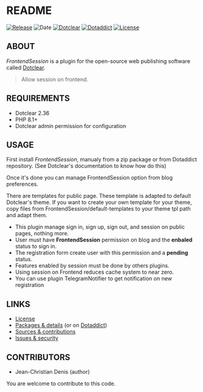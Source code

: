 # README

[![Release](https://img.shields.io/github/v/release/jcdenis/FrontendSession?color=lightblue)](https://github.com/JcDenis/FrontendSession/releases)
![Date](https://img.shields.io/github/release-date/jcdenis/FrontendSession?color=red)
[![Dotclear](https://img.shields.io/badge/dotclear-v2.36-137bbb.svg)](https://fr.dotclear.org/download)
[![Dotaddict](https://img.shields.io/badge/dotaddict-official-9ac123.svg)](https://plugins.dotaddict.org/dc2/details/FrontendSession)
[![License](https://img.shields.io/github/license/jcdenis/FrontendSession?color=white)](https://github.com/JcDenis/FrontendSession/blob/master/LICENSE)

## ABOUT

_FrontendSession_ is a plugin for the open-source web publishing software called [Dotclear](https://www.dotclear.org).

> Allow session on frontend.

## REQUIREMENTS

* Dotclear 2.36
* PHP 8.1+
* Dotclear admin permission for configuration

## USAGE

First install _FrontendSession_, manualy from a zip package or from 
Dotaddict repository. (See Dotclear's documentation to know how do this)

Once it's done you can manage FrontendSession option from blog preferences.

There are templates for public page. 
These template is adapted to default Dotclear's theme. 
If you want to create your own template for your theme,  
copy files from FrontendSession/default-templates 
to your theme tpl path and adapt them.

* This plugin manage sign in, sign up, sign out, and session on public pages, nothing more.
* User must have __FrontendSession__ permission on blog and the __enbaled__ status to sign in.
* The registration form create user with this permission and a __pending__ status.
* Features enabled by session must be done by others plugins.
* Using session on Frontend reduces cache system to near zero.
* You can use plugin TelegramNotifier to get notification on new registration

## LINKS

* [License](https://github.com/JcDenis/FrontendSession/blob/master/LICENSE)
* [Packages & details](https://github.com/JcDenis/FrontendSession/releases) (or on [Dotaddict](https://plugins.dotaddict.org/dc2/details/FrontendSession))
* [Sources & contributions](https://github.com/JcDenis/FrontendSession)
* [Issues & security](https://github.com/JcDenis/FrontendSession/issues)

## CONTRIBUTORS

* Jean-Christian Denis (author)

You are welcome to contribute to this code.
